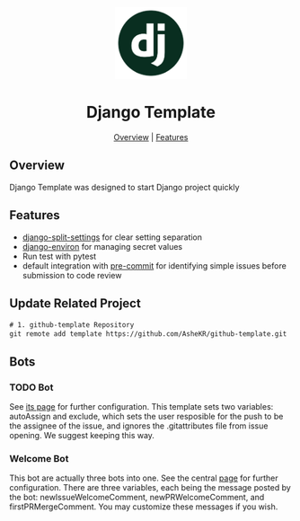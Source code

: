 <p align="center">
  <img alt="Django Template" title="Django Template" src="./assets/logo.png" width="128">
</p>

<h1 align="center">Django Template</h1>

<p align="center">
  <a href="#overview">Overview</a> |
  <a href="#features">Features</a>
</p>

## Overview

Django Template was designed to start Django project quickly

## Features

- [django-split-settings](https://github.com/sobolevn/django-split-settings) for clear setting separation
- [django-environ](https://github.com/joke2k/django-environ) for managing secret values
- Run test with pytest
- default integration with [pre-commit](https://github.com/pre-commit/pre-commit) for identifying simple issues before submission to code review

## Update Related Project

```shell
# 1. github-template Repository
git remote add template https://github.com/AsheKR/github-template.git
```

## Bots

### TODO Bot

See [its page](https://probot.github.io/apps/todo/) for further configuration. This template sets two variables: autoAssign and exclude, which sets the user resposible for the push to be the assignee of the issue, and ignores the .gitattributes file from issue opening. We suggest keeping this way.

### Welcome Bot

This bot are actually three bots into one. See the central [page](https://probot.github.io/apps/welcome/) for further configuration. There are three variables, each being the message posted by the bot: newIssueWelcomeComment, newPRWelcomeComment, and firstPRMergeComment. You may customize these messages if you wish.
